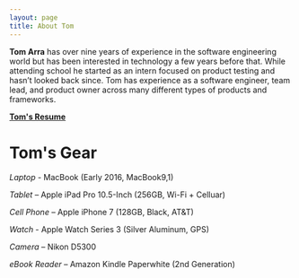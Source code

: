 ```yaml
---
layout: page
title: About Tom
---
```


**Tom Arra** has over nine years of experience in the software engineering world but has been interested in technology a few years before that. While attending school he started as an intern focused on product testing and hasn’t looked back since. Tom has experience as a software engineer, team lead, and product owner across many different types of products and frameworks.

[**Tom's Resume**](/assets/other/Tom_Arra_Resume.pdf)

# Tom's Gear

*Laptop* - MacBook (Early 2016, MacBook9,1)

*Tablet* – Apple iPad Pro 10.5-Inch (256GB, Wi-Fi + Celluar)

*Cell Phone* – Apple iPhone 7 (128GB, Black, AT&T)

*Watch* - Apple Watch Series 3 (Silver Aluminum, GPS)

*Camera* – Nikon D5300

*eBook Reader* – Amazon Kindle Paperwhite (2nd Generation)
